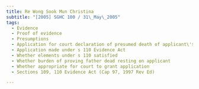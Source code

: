 ```yaml
---
title: Re Wong Sook Mun Christina 
subtitle: "[2005] SGHC 100 / 31\_May\_2005"
tags:
  - Evidence
  - Proof of evidence
  - Presumptions
  - Application for court declaration of presumed death of applicant\'s father
  - Application made under s 110 Evidence Act
  - Whether elements under s 110 satisfied
  - Whether burden of proving father dead resting on applicant
  - Whether appropriate for court to grant application
  - Sections 109, 110 Evidence Act (Cap 97, 1997 Rev Ed)

---
```


